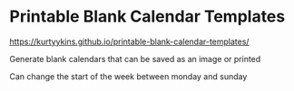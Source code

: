 # Printable Blank Calendar Templates

https://kurtyykins.github.io/printable-blank-calendar-templates/

Generate blank calendars that can be saved as an image or printed

Can change the start of the week between monday and sunday
